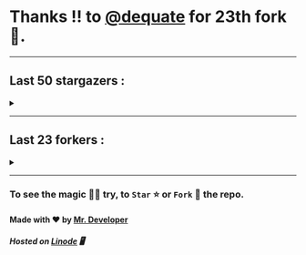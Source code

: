 # Thanks !! to [@dequate](https://github.com/dequate) for 23th fork 🍴.
---

## Last 50 stargazers :
<details><summary></summary>

| No. | Profile Pic | Username | Star Number ⭐ |
| :---: | :---: | :---: | :---: |
| 1. | <img src='https://avatars.githubusercontent.com/u/16763276?v=4'> | [@K4CZP3R](https://github.com/K4CZP3R) | 104 |
| 2. | <img src='https://avatars.githubusercontent.com/u/71332326?v=4'> | [@insolitum](https://github.com/insolitum) | 103 |
| 3. | <img src='https://avatars.githubusercontent.com/u/45739963?v=4'> | [@didierganthier](https://github.com/didierganthier) | 102 |
| 4. | <img src='https://avatars.githubusercontent.com/u/77569653?v=4'> | [@SamirPaul1](https://github.com/SamirPaul1) | 101 |
| 5. | <img src='https://avatars.githubusercontent.com/u/48348029?v=4'> | [@xIMRANx](https://github.com/xIMRANx) | 100 |
| 6. | <img src='https://avatars.githubusercontent.com/u/482367?v=4'> | [@0xallie](https://github.com/0xallie) | 99 |
| 7. | <img src='https://avatars.githubusercontent.com/u/55983182?v=4'> | [@yasirarism](https://github.com/yasirarism) | 98 |
| 8. | <img src='https://avatars.githubusercontent.com/u/66245404?v=4'> | [@tovade](https://github.com/tovade) | 97 |
| 9. | <img src='https://avatars.githubusercontent.com/u/48980248?v=4'> | [@hybridvamp](https://github.com/hybridvamp) | 96 |
| 10. | <img src='https://avatars.githubusercontent.com/u/81961690?v=4'> | [@dinesh-0602](https://github.com/dinesh-0602) | 95 |
| 11. | <img src='https://avatars.githubusercontent.com/u/89954408?v=4'> | [@SunshroomChan](https://github.com/SunshroomChan) | 94 |
| 12. | <img src='https://avatars.githubusercontent.com/u/109037713?v=4'> | [@Buivanan82](https://github.com/Buivanan82) | 93 |
| 13. | <img src='https://avatars.githubusercontent.com/u/76533278?v=4'> | [@4amparaboy](https://github.com/4amparaboy) | 92 |
| 14. | <img src='https://avatars.githubusercontent.com/u/57042741?v=4'> | [@Woomymy](https://github.com/Woomymy) | 91 |
| 15. | <img src='https://avatars.githubusercontent.com/u/88822116?v=4'> | [@dgigantino](https://github.com/dgigantino) | 90 |
| 16. | <img src='https://avatars.githubusercontent.com/u/53967726?v=4'> | [@supercrafter333](https://github.com/supercrafter333) | 89 |
| 17. | <img src='https://avatars.githubusercontent.com/u/64813399?v=4'> | [@J1b1x](https://github.com/J1b1x) | 88 |
| 18. | <img src='https://avatars.githubusercontent.com/u/26801154?v=4'> | [@CodsXBlastin](https://github.com/CodsXBlastin) | 87 |
| 19. | <img src='https://avatars.githubusercontent.com/u/73209315?v=4'> | [@saadman-galib](https://github.com/saadman-galib) | 86 |
| 20. | <img src='https://avatars.githubusercontent.com/u/68734813?v=4'> | [@faded-ninja](https://github.com/faded-ninja) | 85 |
| 21. | <img src='https://avatars.githubusercontent.com/u/47496465?v=4'> | [@Matze997](https://github.com/Matze997) | 84 |
| 22. | <img src='https://avatars.githubusercontent.com/u/51480483?v=4'> | [@shizotoaster](https://github.com/shizotoaster) | 83 |
| 23. | <img src='https://avatars.githubusercontent.com/u/28113262?v=4'> | [@xISRAPILx](https://github.com/xISRAPILx) | 82 |
| 24. | <img src='https://avatars.githubusercontent.com/u/32965703?v=4'> | [@Ifera](https://github.com/Ifera) | 81 |
| 25. | <img src='https://avatars.githubusercontent.com/u/50779115?v=4'> | [@ReversoDev](https://github.com/ReversoDev) | 80 |
| 26. | <img src='https://avatars.githubusercontent.com/u/40144185?v=4'> | [@itsDkiller](https://github.com/itsDkiller) | 79 |
| 27. | <img src='https://avatars.githubusercontent.com/u/34418030?v=4'> | [@HerryYT](https://github.com/HerryYT) | 78 |
| 28. | <img src='https://avatars.githubusercontent.com/u/40790870?v=4'> | [@SpaceLeft](https://github.com/SpaceLeft) | 77 |
| 29. | <img src='https://avatars.githubusercontent.com/u/16628342?v=4'> | [@DelxHQ](https://github.com/DelxHQ) | 76 |
| 30. | <img src='https://avatars.githubusercontent.com/u/46083528?v=4'> | [@siddharthroy12](https://github.com/siddharthroy12) | 75 |
| 31. | <img src='https://avatars.githubusercontent.com/u/75159744?v=4'> | [@Avyansh0001](https://github.com/Avyansh0001) | 74 |
| 32. | <img src='https://avatars.githubusercontent.com/u/62464560?v=4'> | [@Illegal-Services](https://github.com/Illegal-Services) | 73 |
| 33. | <img src='https://avatars.githubusercontent.com/u/90455659?v=4'> | [@akprivatebots](https://github.com/akprivatebots) | 72 |
| 34. | <img src='https://avatars.githubusercontent.com/u/76171703?v=4'> | [@roushanagarwalla](https://github.com/roushanagarwalla) | 71 |
| 35. | <img src='https://avatars.githubusercontent.com/u/26739205?v=4'> | [@AbdushukurRasulov](https://github.com/AbdushukurRasulov) | 70 |
| 36. | <img src='https://avatars.githubusercontent.com/u/92579700?v=4'> | [@JohnWickKeanue](https://github.com/JohnWickKeanue) | 69 |
| 37. | <img src='https://avatars.githubusercontent.com/u/85750096?v=4'> | [@JemonNazeer](https://github.com/JemonNazeer) | 68 |
| 38. | <img src='https://avatars.githubusercontent.com/u/106221089?v=4'> | [@ItzKingz](https://github.com/ItzKingz) | 67 |
| 39. | <img src='https://avatars.githubusercontent.com/u/32560442?v=4'> | [@mrdrivingduck](https://github.com/mrdrivingduck) | 66 |
| 40. | <img src='https://avatars.githubusercontent.com/u/105053471?v=4'> | [@Sharmaps1757](https://github.com/Sharmaps1757) | 65 |
| 41. | <img src='https://avatars.githubusercontent.com/u/87847004?v=4'> | [@Hesenovhuseyn](https://github.com/Hesenovhuseyn) | 64 |
| 42. | <img src='https://avatars.githubusercontent.com/u/104765453?v=4'> | [@youssefnasef](https://github.com/youssefnasef) | 63 |
| 43. | <img src='https://avatars.githubusercontent.com/u/105335749?v=4'> | [@spideyboyaman](https://github.com/spideyboyaman) | 62 |
| 44. | <img src='https://avatars.githubusercontent.com/u/60040629?v=4'> | [@JD906](https://github.com/JD906) | 61 |
| 45. | <img src='https://avatars.githubusercontent.com/u/95572329?v=4'> | [@git-itsjoel](https://github.com/git-itsjoel) | 60 |
| 46. | <img src='https://avatars.githubusercontent.com/u/86429222?v=4'> | [@arun017s](https://github.com/arun017s) | 59 |
| 47. | <img src='https://avatars.githubusercontent.com/u/66241829?v=4'> | [@AwayJob](https://github.com/AwayJob) | 58 |
| 48. | <img src='https://avatars.githubusercontent.com/u/77918734?v=4'> | [@yourtulloh](https://github.com/yourtulloh) | 57 |
| 49. | <img src='https://avatars.githubusercontent.com/u/92523621?v=4'> | [@omiragk05](https://github.com/omiragk05) | 56 |
| 50. | <img src='https://avatars.githubusercontent.com/u/87684559?v=4'> | [@Meliodas-Demonking](https://github.com/Meliodas-Demonking) | 55 |
| 51. | <img src='https://avatars.githubusercontent.com/u/86404384?v=4'> | [@eaustin6](https://github.com/eaustin6) | 54 |

</details>

---

## Last 23 forkers :
<details><summary></summary>

| No. | Profile Pic | Username | Fork Number 🍴 |
| :---: | :---: | :---: | :---: |
| 1. | <img src='https://avatars.githubusercontent.com/u/121786009?v=4'> | [@dequate](https://github.com/dequate) | 23 |
| 2. | <img src='https://avatars.githubusercontent.com/u/45739963?v=4'> | [@didierganthier](https://github.com/didierganthier) | 22 |
| 3. | <img src='https://avatars.githubusercontent.com/u/48980248?v=4'> | [@hybridvamp](https://github.com/hybridvamp) | 21 |
| 4. | <img src='https://avatars.githubusercontent.com/u/110144682?v=4'> | [@Jackabu](https://github.com/Jackabu) | 20 |
| 5. | <img src='https://avatars.githubusercontent.com/u/40790870?v=4'> | [@SpaceLeft](https://github.com/SpaceLeft) | 19 |
| 6. | <img src='https://avatars.githubusercontent.com/u/87888078?v=4'> | [@hydrix777](https://github.com/hydrix777) | 18 |
| 7. | <img src='https://avatars.githubusercontent.com/u/106221089?v=4'> | [@ItzKingz](https://github.com/ItzKingz) | 17 |
| 8. | <img src='https://avatars.githubusercontent.com/u/105053471?v=4'> | [@Sharmaps1757](https://github.com/Sharmaps1757) | 16 |
| 9. | <img src='https://avatars.githubusercontent.com/u/100023533?v=4'> | [@omkar1003](https://github.com/omkar1003) | 15 |
| 10. | <img src='https://avatars.githubusercontent.com/u/104765453?v=4'> | [@youssefnasef](https://github.com/youssefnasef) | 14 |
| 11. | <img src='https://avatars.githubusercontent.com/u/105335749?v=4'> | [@spideyboyaman](https://github.com/spideyboyaman) | 13 |
| 12. | <img src='https://avatars.githubusercontent.com/u/60040629?v=4'> | [@JD906](https://github.com/JD906) | 12 |
| 13. | <img src='https://avatars.githubusercontent.com/u/88897873?v=4'> | [@Nobody370](https://github.com/Nobody370) | 11 |
| 14. | <img src='https://avatars.githubusercontent.com/u/96438111?v=4'> | [@Gishankrishka2](https://github.com/Gishankrishka2) | 10 |
| 15. | <img src='https://avatars.githubusercontent.com/u/91558902?v=4'> | [@rk134-hub](https://github.com/rk134-hub) | 9 |
| 16. | <img src='https://avatars.githubusercontent.com/u/20133621?v=4'> | [@NitroFuN](https://github.com/NitroFuN) | 8 |
| 17. | <img src='https://avatars.githubusercontent.com/u/84174959?v=4'> | [@im-Satyendra](https://github.com/im-Satyendra) | 7 |
| 18. | <img src='https://avatars.githubusercontent.com/u/66910428?v=4'> | [@VIKASIND](https://github.com/VIKASIND) | 6 |
| 19. | <img src='https://avatars.githubusercontent.com/u/101307401?v=4'> | [@Tellyfun](https://github.com/Tellyfun) | 5 |
| 20. | <img src='https://avatars.githubusercontent.com/u/102476142?v=4'> | [@hiroultroid93819](https://github.com/hiroultroid93819) | 4 |
| 21. | <img src='https://avatars.githubusercontent.com/u/98212032?v=4'> | [@random772](https://github.com/random772) | 3 |
| 22. | <img src='https://avatars.githubusercontent.com/u/97720718?v=4'> | [@MaheshKmr9](https://github.com/MaheshKmr9) | 2 |
| 23. | <img src='https://avatars.githubusercontent.com/u/85005373?v=4'> | [@HerokuMods](https://github.com/HerokuMods) | 1 |

</details>

---
### To see the magic 🧚‍♂️ try, to `Star` ⭐ or `Fork` 🍴 the repo.
#### Made with ❤️ by [Mr. Developer](https://github.com/MrBotDeveloper)
##### Hosted on [Linode](https://www.linode.com/) 🖥